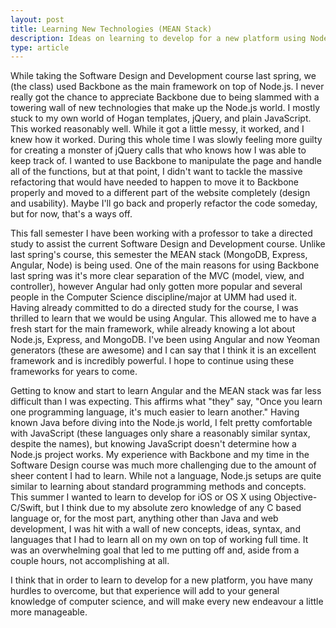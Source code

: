 ```yaml
---
layout: post
title: Learning New Technologies (MEAN Stack)
description: Ideas on learning to develop for a new platform using Node.js.
type: article
---
```


While taking the Software Design and Development course last spring, we (the class) used Backbone as the main framework on top of Node.js. I never really got the chance to appreciate Backbone due to being slammed with a towering wall of new technologies that make up the Node.js world. I mostly stuck to my own world of Hogan templates, jQuery, and plain JavaScript. This worked reasonably well. While it got a little messy, it worked, and I knew how it worked. During this whole time I was slowly feeling more guilty for creating a monster of jQuery calls that who knows how I was able to keep track of. I wanted to use Backbone to manipulate the page and handle all of the functions, but at that point, I didn't want to tackle the massive refactoring that would have needed to happen to move it to Backbone properly and moved to a different part of the website completely (design and usability). Maybe I'll go back and properly refactor the code someday, but for now, that's a ways off.

This fall semester I have been working with a professor to take a directed study to assist the current Software Design and Development course. Unlike last spring's course, this semester the MEAN stack (MongoDB, Express, Angular, Node) is being used. One of the main reasons for using Backbone last spring was it's more clear separation of the MVC (model, view, and controller), however Angular had only gotten more popular and several people in the Computer Science discipline/major at UMM had used it. Having already committed to do a directed study for the course, I was thrilled to learn that we would be using Angular. This allowed me to have a fresh start for the main framework, while already knowing a lot about Node.js, Express, and MongoDB. I've been using Angular and now Yeoman generators (these are awesome) and I can say that I think it is an excellent framework and is incredibly powerful. I hope to continue using these frameworks for years to come.

Getting to know and start to learn Angular and the MEAN stack was far less difficult than I was expecting. This affirms what "they" say, "Once you learn one programming language, it's much easier to learn another." Having known Java before diving into the Node.js world, I felt pretty comfortable with JavaScript (these languages only share a reasonably similar syntax, despite the names), but knowing JavaScript doesn't determine how a Node.js project works. My experience with Backbone and my time in the Software Design course was much more challenging due to the amount of sheer content I had to learn. While not a language, Node.js setups are quite similar to learning about standard programming methods and concepts. This summer I wanted to learn to develop for iOS or OS X using Objective-C/Swift, but I think due to my absolute zero knowledge of any C based language or, for the most part, anything other than Java and web development, I was hit with a wall of new concepts, ideas, syntax, and languages that I had to learn all on my own on top of working full time. It was an overwhelming goal that led to me putting off and, aside from a couple hours, not accomplishing at all.

I think that in order to learn to develop for a new platform, you have many hurdles to overcome, but that experience will add to your general knowledge of computer science, and will make every new endeavour a little more manageable.